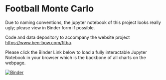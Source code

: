 # Football Monte Carlo

Due to naming conventions, the jupyter notebook of this project looks really ugly; please view in Binder form if possible.

Code and data depository to accompany the website project https://www.ben-bow.com/fitba.

Please click the Binder Link below to load a fully interactable Jupyter Notebook in your browser which is the backbone of all charts on the webpage.

[![Binder](https://mybinder.org/badge_logo.svg)](https://mybinder.org/v2/gh/BenBowring/Football/main?filepath=%2FNotebook_Class.ipynb)
 
